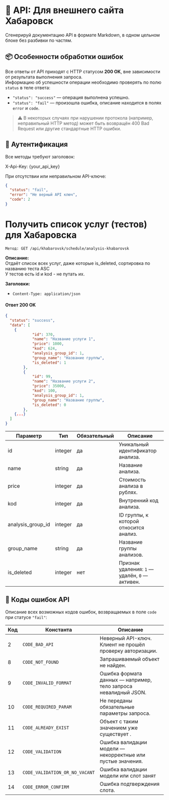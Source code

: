 # 📘 API: Для внешнего сайта Хабаровск
Сгенерируй документацию API в формате Markdown, в одном цельном блоке без разбивки по частям.

## 📦 Особенности обработки ошибок

Все ответы от API приходят с HTTP статусом **200 OK**, вне зависимости от результата выполнения запроса.  
Информацию об успешности операции необходимо проверять по полю `status` в теле ответа:

- `"status": "success"` — операция выполнена успешно.
- `"status": "fail"` — произошла ошибка, описание находится в полях `error` и `code`.
> ⚠️ В некоторых случаях при нарушении протокола (например, неправильный HTTP метод) может быть возвращён 400 Bad Request или другие стандартные HTTP ошибки.


## 🔐 Аутентификация

Все методы требуют заголовок:

X-Api-Key: {your_api_key}

При отсутствии или неправильном API-ключе:
```json
{
  "status": "fail",
  "error": "Не верный API ключ",
  "code": 2
}
```



# Получить список услуг (тестов) для Хабаровска

`Метод: GET /api/khabarovsk/schedule/analysis-khabarovsk`

**Описание:**  
Отдаёт список всех услуг, даже которые is_deleted, сортировка по названию теста ASC<br>
У тестов есть id и kod - не путать их.

**Заголовки:**  
- `Content-Type: application/json`


#### Ответ 200 OK

```json
{
  "status": "success",
  "data": [
    {
            "id": 370,
            "name": "Название услуги 1",
            "price": 1000,
            "kod": 624,
            "analysis_group_id": 1,
            "group_name": "Название группы",
            "is_deleted": 1
        },
        {
            "id": 99,
            "name": "Название услуги 2",
            "price": 35000,
            "kod": 100,
            "analysis_group_id": 1,
            "group_name": "Название группы",
            "is_deleted": 0
        },
    {...}
  ]
}
```
| Параметр            | Тип              | Обязательный | Описание                                                                 |
|---------------------|------------------|--------------|--------------------------------------------------------------------------|
| id                  | integer          | да           | Уникальный идентификатор анализа.                                        |
| name                | string           | да           | Название анализа.                                                        |
| price               | integer          | да           | Стоимость анализа в рублях.                                              |
| kod                 | integer          | да           | Внутренний код анализа.                                                  |
| analysis_group_id   | integer          | да           | ID группы, к которой относится анализ.                                   |
| group_name          | string           | да           | Название группы анализов.                                                |
| is_deleted          | integer          | нет          | Признак удаления: `1` — удалён, `0` — активен.                           |





## 🧾 Коды ошибок API

Описание всех возможных кодов ошибок, возвращаемых в поле `code` при статусе `"fail"`:

| Код | Константа                     | Описание                                                         |
|-----|-------------------------------|------------------------------------------------------------------|
| 2   | `CODE_BAD_API`                | Неверный API-ключ. Клиент не прошёл проверку авторизации.        |
| 8   | `CODE_NOT_FOUND`              | Запрашиваемый объект  не найден.                                 |
| 9   | `CODE_INVALID_FORMAT`         | Ошибка формата данных — например, тело запроса невалидный JSON.  |
| 10  | `CODE_REQUIRED_PARAM`         | Не переданы обязательные параметры запроса.                      |
| 11  | `CODE_ALREADY_EXIST`          | Объект с таким значением уже существует .                        |
| 12  | `CODE_VALIDATION`             | Ошибка валидации модели — некорректные или пустые значения.      |
| 13  | `CODE_VALIDATION_OR_NO_VACANT`| Ошибка валидации модели или слот занят                           |
| 14  | `CODE_ERROR_CONFIRM`          | Ошибка подтверждения слота.                                      |


